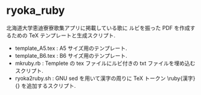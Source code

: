 # ryoka_ruby
北海道大学恵迪寮寮歌集アプリに掲載している歌に
ルビを振った PDF を作成するための TeX テンプレートと生成スクリプト. 

* template_A5.tex : A5 サイズ用のテンプレート. 
* template_B6.tex : B6 サイズ用のテンプレート. 
* mkruby.rb : Templete の tex ファイルにルビ付きの txt ファイルを埋め込むスクリプト. 
* ryoka2ruby.sh : GNU sed を用いて漢字の周りに TeX トークン \ruby{漢字}{} を追加するスクリプト. 
